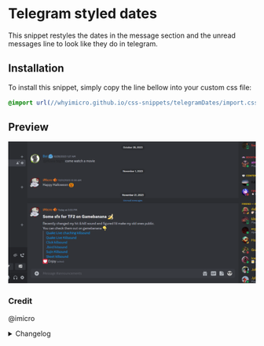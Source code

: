 # Telegram styled dates

This snippet restyles the dates in the message section and the unread messages line to look like they do in telegram.

## Installation

To install this snippet, simply copy the line bellow into your custom css file:

```css
@import url(//whyimicro.github.io/css-snippets/telegramDates/import.css);
```

## Preview

![image](https://raw.githubusercontent.com/WhyiMicro/css-snippets/main/_previews/telegramDates.png)

### Credit

@imicro

<details>
<summary>Changelog</summary>

## 1.0.0

- Moved from old repo to new one

</details>

